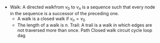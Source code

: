 
- Walk: A directed walkfrom $v_0$ to $v_n$ is a sequence such that every node in the sequence is a successor of the preceding one.
	- A walk is a closed walk if $v_n = v_0$
	- The length of a walk is $n$.
Trail: A trail is a walk in which edges are not traversed more than once.
Path
Closed walk
circuit
cycle
loop
dag


